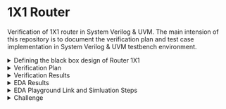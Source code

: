 # 1X1 Router
Verification of 1X1 router in System Verilog & UVM. The main intension of this repository is to document the verification plan and test case implementation in System Verilog & UVM testbench environment.

<details>
  <summary> Defining the black box design of Router 1X1 </summary>

  #### Router 1X1 is a switch, which can transfer a series of data in form of a packet from source port to the destination port. 
  
  <li> Note :: This DUT is not synthesizable, it is only designed for verification practices. The design has control status registers. </li>

  <li> Input Ports : clk, reset, dut_inp, inp_valid </li>

  <li> Output Ports : dut_outp, outp_valid, busy, error  </li>

  #### Input Signals Description

  <li> clk        : clock </li>
  <li> reset      : Active high, asynchronous reset </li>
  <li> dut_inp    : Data pin of 8-bits </li>
  <li> inp_valid  : active high, indicates valid data on dut_inp </li>

  #### Output Signals Description

  <li> dut_outp   : 8 bit output data </li>
  <li> outp_valid : Active high, indicates valid data on dut_outp </li>
  <li> busy       : Active high, indicates router availability </li>
  <li> error      : Active high, indicates error </li>

  #### Black Box Design

  ![image](https://github.com/lmadem/1X1-Router-/assets/93139766/d31edb8e-35a0-49c5-b6dc-a43c88983832)

  #### Packet Format

  ![image](https://github.com/lmadem/1X1-Router-/assets/93139766/7fff2584-70f0-4da7-ac12-d0b45958d596)

  <li> Minimum packet length is 12 bytes and max is 2000 bytes </li>
  <li> RTL(router) accepts 8-bits per clock </li>
  <li> inp_valid indicates start/end of packet at the source port </li>
  <li> outp_valid indicates start/end of packet at the destination port </li>
  
  #### I/O Pins

  ![image](https://github.com/lmadem/1X1-Router-/assets/93139766/118731e4-df38-48f2-b8ec-253fdfda3fcf)

  #### pins to access Control Registers

  ![image](https://github.com/lmadem/1X1-Router-/assets/93139766/85085177-f3a3-4f23-b4f1-3c7958c807b9)

  #### Control Registers
  
  ![image](https://github.com/lmadem/1X1-Router-/assets/93139766/c2dda49e-ffbf-4f2b-9a99-243d69e2078d)


  #### Status Registers

  ![image](https://github.com/lmadem/1X1-Router-/assets/93139766/9b170ef9-f910-4590-bd70-91014c153986)


  <li> This router 1X1 is designed in system verilog. </li>
  
</details>

<details>
  <summary> Verification Plan </summary>

  #### The verification plan for Router 1X1 

  <li> The idea is to build an environment in system verilog & UVM which can handle various testcases. The testcases has basic functionality checks, functional coverage hits, covering corner cases, erroneous cases, and error-injection checks</li>


  #### Test Plan

![image](https://github.com/lmadem/1X1-Router-/assets/93139766/697e4379-717d-4769-856a-adc093a3943d)

</details>

<details>
  <summary> Verification Results </summary>

   <li> Built a robust verification environment in System Verilog & UVM and implemented all the testcases as per the testplan. The testbench verification environment consists of header class, packet class, generator class, driver class, Monitor classes, scoreboard class, environment class, base_test class, new test classes, program block, top module, interface and the design </li>

   <li> This environment will be able to drive one testcase per simulation </li>

   #### Test Plan Status
  
![image](https://github.com/lmadem/1X1-Router-/assets/93139766/9d1431c1-241d-41be-815a-700eb5ebc5d3)
</details>
<details>
  <summary> EDA Results </summary>
  
   #### Base_Test EDA Result

   ![image](https://github.com/lmadem/1X1-Router-/assets/93139766/5f4b171e-2e60-4081-9ce9-f9bfe7b6fcf6)

   ![image](https://github.com/lmadem/1X1-Router-/assets/93139766/8bfe0037-5c14-438e-9188-849ba0037f2c)

   #### New_Test1 EDA Result

   ![image](https://github.com/lmadem/1X1-Router-/assets/93139766/30043458-c3fd-4cd9-b411-40082e73f45b)

   ![image](https://github.com/lmadem/1X1-Router-/assets/93139766/39887b3c-4f96-4bf2-b01b-be799cf5c5fa)

   #### New_Test2 EDA Result

   ![image](https://github.com/lmadem/1X1-Router-/assets/93139766/50e03fff-0076-416a-869c-a4030530b2a4)

   ![image](https://github.com/lmadem/1X1-Router-/assets/93139766/d55b84a8-9010-463e-a07c-f14f00fea73a)

   #### New_Test3 EDA Result

   ![image](https://github.com/lmadem/1X1-Router-/assets/93139766/4637978a-efb3-4054-800a-a9ba98bb5d4a)

   ![image](https://github.com/lmadem/1X1-Router-/assets/93139766/b0867691-5832-40e4-9ec2-f7e5fdcbf055)

   #### New_Test4 EDA Result

   ![image](https://github.com/lmadem/1X1-Router-/assets/93139766/fc9a80d6-0bcd-4783-bdf4-d7e6ff565c8b)

   ![image](https://github.com/lmadem/1X1-Router-/assets/93139766/d2a2c247-ec2f-4bc9-8e5f-d3a3e3252bce)

   #### New_Test5 EDA Result

   ![image](https://github.com/lmadem/1X1-Router-/assets/93139766/5d4b7b87-131c-4b14-867e-f868287dbb6f)

   ![image](https://github.com/lmadem/1X1-Router-/assets/93139766/eb5da57c-46e0-47c2-9bf3-1cf6e14d5be8)

   #### New_Test6 EDA Result

   ![image](https://github.com/lmadem/1X1-Router-/assets/93139766/21685714-bab3-4376-9888-6ce4e2b0c5e6)

   ![image](https://github.com/lmadem/1X1-Router-/assets/93139766/3ef79023-ef33-4166-8341-a4e79024bd41)

   #### New_Test7 EDA Result

   ![image](https://github.com/lmadem/1X1-Router-/assets/93139766/c197ef28-4689-474a-b7ef-03a7c2e5f4b4)

   ![image](https://github.com/lmadem/1X1-Router-/assets/93139766/b22073d1-e600-46eb-b959-982bdd6380e1)

   #### New_Test8 EDA Result

   ![image](https://github.com/lmadem/1X1-Router-/assets/93139766/37877375-3fb6-4eea-b352-07273961def5)

   ![image](https://github.com/lmadem/1X1-Router-/assets/93139766/46320450-159c-4bef-810b-e464627f0822)

   #### New_Test9 EDA Result

   ![image](https://github.com/lmadem/1X1-Router-/assets/93139766/2cbac9f7-7eac-4a61-807b-bd2790d2c3b4)

   ![image](https://github.com/lmadem/1X1-Router-/assets/93139766/7456aba8-0526-4b32-898f-6c0c1046e68e)

   #### New_Test10 EDA Result

   ![image](https://github.com/lmadem/1X1-Router-/assets/93139766/3fa6ebc1-b06b-4fc5-9841-1a937eb1b837)

   ![image](https://github.com/lmadem/1X1-Router-/assets/93139766/1934d149-c9bf-4c19-82e3-2fe5c4e85b44)

</details>
</details>

<details>
  <summary> EDA Playground Link and Simluation Steps </summary>

  #### EDA Playground Link

  ```bash
https://www.edaplayground.com/x/Tmmv
https://www.edaplayground.com/x/QeUL
  ```

  #### Verification Standards

  <li> Constrained random stimulus, robust generator, driver, monitors, In-order scoreboard, coverage component and environment </li>

  #### Simulation Steps
  
  <details>
    <summary> SV Environment </summary>

##### Step 1 : UnComment "top.sv", "interface.sv", and "program_test.sv"(lines 3,4,5) in testbench.sv file 

##### Step 2 : To run individual tests, please look into the above attached screenshots in EDA Results

  </details>
</details>

<details>
  <summary>Challenge</summary>

#### The error-injection and erroneous cases 
<li> The simulation environment is hanging and going into a forever loop. It is because the run() task of driver, imonitor and omonitor components run forever, the output monitor block will end up in a forever loop when the stimulus is error-injected or erroneous </li>
<li> Here, the design has status registers and it became easy to test error-injection and erroneous testcases </li>
<li> But in general, the mechanism to control the simulation environment in an organized way even for error-injection and erroneous cases are bit tricky</li>
<li> The solution would be using UVM, as it has objections and timeouts </li>
<li> Reference link for the above problem : https://verificationacademy.com/forums/t/how-to-stop-a-simulation-in-a-controlled-way/35064 </li>


</details>

